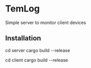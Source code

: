 # TemLog
Simple server to monitor client devices

## Installation

cd server
cargo build --release

cd client
cargo build --release

